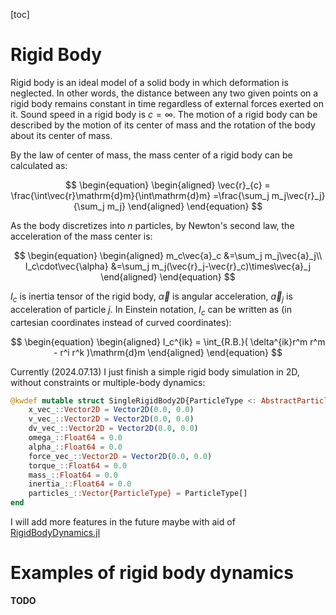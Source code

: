 [toc]

# Rigid Body

Rigid body is an ideal model of a solid body in which deformation is neglected. In other words, the distance between any two given points on a rigid body remains constant in time regardless of external forces exerted on it. Sound speed in a rigid body is $c=\infty$. The motion of a rigid body can be described by the motion of its center of mass and the rotation of the body about its center of mass.

By the law of center of mass, the mass center of a rigid body can be calculated as:

$$
\begin{equation}
    \begin{aligned}
        \vec{r}_{c} = \frac{\int\vec{r}\mathrm{d}m}{\int\mathrm{d}m}
        =\frac{\sum_j m_j\vec{r}_j}{\sum_j m_j}
    \end{aligned}
\end{equation}
$$

As the body discretizes into $n$ particles, by Newton's second law, the acceleration of the mass center is:

$$
\begin{equation}
    \begin{aligned}
        m_c\vec{a}_c &=\sum_j m_j\vec{a}_j\\
        I_c\cdot\vec{\alpha} &=\sum_j m_j(\vec{r}_j-\vec{r}_c)\times\vec{a}_j
    \end{aligned}
\end{equation}
$$

$I_c$ is inertia tensor of the rigid body, $\vec{\alpha}$ is angular acceleration, $\vec{a}_j$ is acceleration of particle $j$. In Einstein notation, $I_c$ can be written as (in cartesian coordinates instead of curved coordinates):

$$
\begin{equation}
    \begin{aligned}
        I_c^{ik} = \int_{R.B.}(
            \delta^{ik}r^m r^m - r^i r^k
        )\mathrm{d}m
    \end{aligned}
\end{equation}
$$

Currently (2024.07.13) I just finish a simple rigid body simulation in 2D, without constraints or multiple-body dynamics:

```julia
@kwdef mutable struct SingleRigidBody2D{ParticleType <: AbstractParticle2D}
    x_vec_::Vector2D = Vector2D(0.0, 0.0)
    v_vec_::Vector2D = Vector2D(0.0, 0.0)
    dv_vec_::Vector2D = Vector2D(0.0, 0.0)
    omega_::Float64 = 0.0
    alpha_::Float64 = 0.0
    force_vec_::Vector2D = Vector2D(0.0, 0.0)
    torque_::Float64 = 0.0
    mass_::Float64 = 0.0
    inertia_::Float64 = 0.0
    particles_::Vector{ParticleType} = ParticleType[]
end
```

I will add more features in the future maybe with aid of [RigidBodyDynamics.jl](https://github.com/JuliaRobotics/RigidBodyDynamics.jl)

# Examples of rigid body dynamics

**TODO**